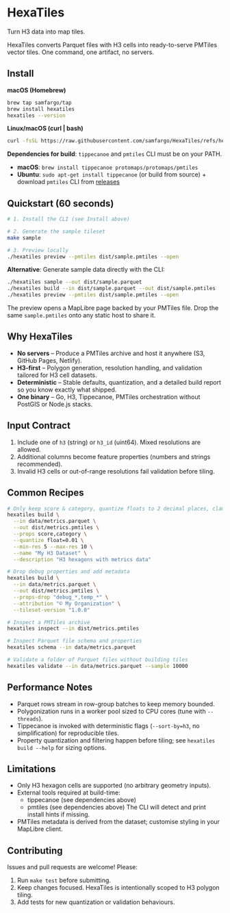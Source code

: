 # HexaTiles

Turn H3 data into map tiles.

HexaTiles converts Parquet files with H3 cells into ready-to-serve PMTiles vector tiles. One command, one artifact, no servers.

## Install

**macOS (Homebrew)**
```bash
brew tap samfargo/tap
brew install hexatiles
hexatiles --version
```

**Linux/macOS (curl | bash)**
```bash
curl -fsSL https://raw.githubusercontent.com/samfargo/HexaTiles/refs/heads/main/scripts/install.sh | bash
```

**Dependencies for build**: `tippecanoe` and `pmtiles` CLI must be on your PATH.

- **macOS**: `brew install tippecanoe protomaps/protomaps/pmtiles`
- **Ubuntu**: `sudo apt-get install tippecanoe` (or build from source) + download `pmtiles` CLI from [releases](https://github.com/protomaps/go-pmtiles/releases)

## Quickstart (60 seconds)

```bash
# 1. Install the CLI (see Install above)

# 2. Generate the sample tileset
make sample

# 3. Preview locally
./hexatiles preview --pmtiles dist/sample.pmtiles --open
```

**Alternative**: Generate sample data directly with the CLI:
```bash
./hexatiles sample --out dist/sample.parquet
./hexatiles build --in dist/sample.parquet --out dist/sample.pmtiles
./hexatiles preview --pmtiles dist/sample.pmtiles --open
```

The preview opens a MapLibre page backed by your PMTiles file. Drop the same `sample.pmtiles` onto any static host to share it.

## Why HexaTiles

- **No servers** – Produce a PMTiles archive and host it anywhere (S3, GitHub Pages, Netlify).
- **H3-first** – Polygon generation, resolution handling, and validation tailored for H3 cell datasets.
- **Deterministic** – Stable defaults, quantization, and a detailed build report so you know exactly what shipped.
- **One binary** – Go, H3, Tippecanoe, PMTiles orchestration without PostGIS or Node.js stacks.

## Input Contract

1. Include one of `h3` (string) or `h3_id` (uint64). Mixed resolutions are allowed.
2. Additional columns become feature properties (numbers and strings recommended).
3. Invalid H3 cells or out-of-range resolutions fail validation before tiling.

## Common Recipes

```bash
# Only keep score & category, quantize floats to 2 decimal places, clamp to resolutions 5-10
hexatiles build \
  --in data/metrics.parquet \
  --out dist/metrics.pmtiles \
  --props score,category \
  --quantize float=0.01 \
  --min-res 5 --max-res 10 \
  --name "My H3 Dataset" \
  --description "H3 hexagons with metrics data"

# Drop debug properties and add metadata
hexatiles build \
  --in data/metrics.parquet \
  --out dist/metrics.pmtiles \
  --props-drop "debug_*,temp_*" \
  --attribution "© My Organization" \
  --tileset-version "1.0.0"

# Inspect a PMTiles archive
hexatiles inspect --in dist/metrics.pmtiles

# Inspect Parquet file schema and properties
hexatiles schema --in data/metrics.parquet

# Validate a folder of Parquet files without building tiles
hexatiles validate --in data/metrics.parquet --sample 10000
```

## Performance Notes

- Parquet rows stream in row-group batches to keep memory bounded.
- Polygonization runs in a worker pool sized to CPU cores (tune with `--threads`).
- Tippecanoe is invoked with deterministic flags (`--sort-by=h3`, no simplification) for reproducible tiles.
- Property quantization and filtering happen before tiling; see `hexatiles build --help` for sizing options.

## Limitations

- Only H3 hexagon cells are supported (no arbitrary geometry inputs).
- External tools required at build-time:
  - tippecanoe (see dependencies above)
  - pmtiles (see dependencies above)
  The CLI will detect and print install hints if missing.
- PMTiles metadata is derived from the dataset; customise styling in your MapLibre client.

## Contributing

Issues and pull requests are welcome! Please:

1. Run `make test` before submitting.
2. Keep changes focused. HexaTiles is intentionally scoped to H3 polygon tiling.
3. Add tests for new quantization or validation behaviours.
